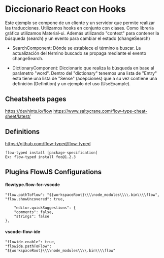 # Diccionario React con Hooks

Este ejemplo se compone de un cliente y un servidor que permite realizar las traducciones. 
Utilizamos hooks en conjunto con clases. Como librería gráfica utilizamos Material-ui.
Además utilizando "context" para contener la búsqueda (search) y un evento para cambiar el estado (changeSearch)

 - SearchComponent: Dónde se establece el término a buscar. La actualización del término buscado se propaga mediante el evento changeSearch.

 - DictionaryComponent: Diccionario que realiza la búsqueda en base al parámetro "word". 
 Dentro del "dictionary" tenemos una lista de "Entry" esta tiene una lista de "Sense" (acepciones) que a su vez contiene una definición (Definition) y un ejemplo del uso (UseExample).

## Cheatsheets pages 

https://devhints.io/flow
https://www.saltycrane.com/flow-type-cheat-sheet/latest/

## Definitions

https://github.com/flow-typed/flow-typed

    flow-typed install [package-specification]
    Ex: flow-typed install foo@1.2.3


## Plugins FlowJS Configurations

#### flowtype.flow-for-vscode

    "flow.pathToFlow": "${workspaceRoot}\\\\node_modules\\\\.bin\\\\flow",
    "flow.showUncovered": true,

        "editor.quickSuggestions": {
        "comments": false,
        "strings": false
    },

#### vscode-flow-ide

    "flowide.enable": true,
    "flowide.pathToFlow": "${workspaceRoot}\\\\node_modules\\\\.bin\\\\flow"